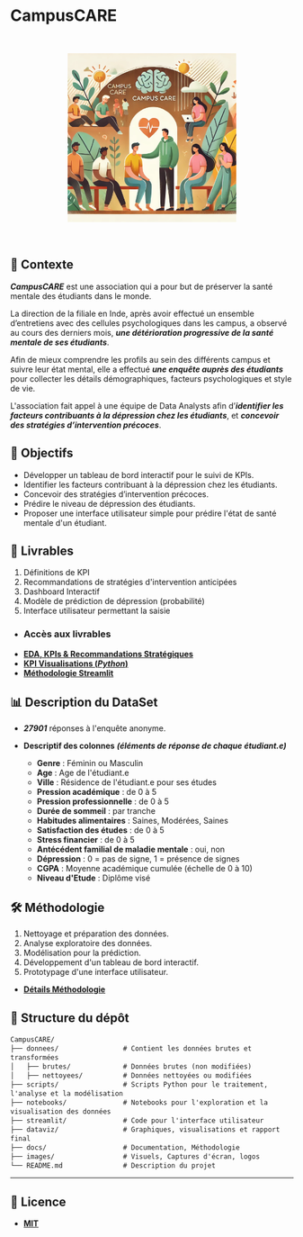 # CampusCARE

<br>
<p align="center">
  <img src="./images/CampusCare.webp" alt="Campus Care" width="300">
</p>
<br>


## 🏫 Contexte
***CampusCARE*** est une association qui a pour but de préserver la santé mentale des étudiants dans le monde.

La direction de la filiale en Inde, après avoir effectué un ensemble d’entretiens avec des cellules psychologiques dans les campus, a observé au cours des derniers mois, ***une détérioration progressive de la santé mentale de ses étudiants***.

Afin de mieux comprendre les profils au sein des différents campus et suivre leur état mental, elle a effectué ***une enquête auprès des étudiants*** pour collecter les détails démographiques, facteurs psychologiques et style de vie.

L'association fait appel à une équipe de Data Analysts afin d’***identifier les facteurs contribuants à la dépression chez les étudiants***, et ***concevoir des stratégies d’intervention précoces***.

## 🎯 Objectifs
- Développer un tableau de bord interactif pour le suivi de KPIs.
- Identifier les facteurs contribuant à la dépression chez les étudiants.
- Concevoir des stratégies d’intervention précoces.
- Prédire le niveau de dépression des étudiants.
- Proposer une interface utilisateur simple pour prédire l'état de santé mentale d'un étudiant.

## 🚀 Livrables

1. Définitions de KPI
2. Recommandations de stratégies d'intervention anticipées
3. Dashboard Interactif
4. Modèle de prédiction de dépression (probabilité)
5. Interface utilisateur permettant la saisie

- ### **Accès aux livrables**
- **[EDA, KPIs & Recommandations Stratégiques](./docs/eda.md)**
- **[KPI Visualisations (***Python***)](./docs/KPI_visualisations.md)**
- **[Méthodologie Streamlit](./docs/methodologie_streamlit.md)**

## 📊 Description du DataSet

- ***27901*** réponses à l'enquête anonyme.
- **Descriptif des colonnes** ***(éléments de réponse de chaque étudiant.e)***

  - **Genre** : Féminin ou Masculin
  - **Age** : Age de l'étudiant.e
  - **Ville** : Résidence de l'étudiant.e pour ses études
  - **Pression académique** : de 0 à 5
  - **Pression professionnelle** : de 0 à 5 
  - **Durée de sommeil** : par tranche  
  - **Habitudes alimentaires** : Saines, Modérées, Saines 
  - **Satisfaction des études** : de 0 à 5  
  - **Stress financier** : de 0 à 5
  - **Antécédent familial de maladie mentale** : oui, non 
  - **Dépression** : 0 = pas de signe, 1 = présence de signes  
  - **CGPA** : Moyenne académique cumulée (échelle de 0 à 10)
  - **Niveau d'Etude** : Diplôme visé

## 🛠️ Méthodologie
1. Nettoyage et préparation des données.
2. Analyse exploratoire des données.
3. Modélisation pour la prédiction.
4. Développement d'un tableau de bord interactif.
5. Prototypage d'une interface utilisateur.

- **[Détails Méthodologie](./docs/methodologie.md)** 

## 📂 Structure du dépôt
```
CampusCARE/
├── donnees/                # Contient les données brutes et transformées
│   ├── brutes/             # Données brutes (non modifiées)
│   ├── nettoyees/          # Données nettoyées ou modifiées
├── scripts/                # Scripts Python pour le traitement, l'analyse et la modélisation
├── notebooks/              # Notebooks pour l'exploration et la visualisation des données
├── streamlit/              # Code pour l'interface utilisateur
├── dataviz/                # Graphiques, visualisations et rapport final
├── docs/                   # Documentation, Méthodologie
├── images/                 # Visuels, Captures d'écran, logos
└── README.md               # Description du projet
```

---

## 📜 Licence
- [**MIT**](./LICENSE)

